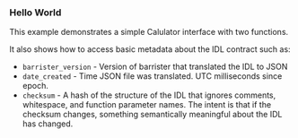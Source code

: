 ### Hello World

This example demonstrates a simple Calulator interface with two functions.

It also shows how to access basic metadata about the IDL contract such as:

* `barrister_version` - Version of barrister that translated the IDL to JSON
* `date_created` - Time JSON file was translated.  UTC milliseconds since epoch.
* `checksum` - A hash of the structure of the IDL that ignores comments, whitespace, 
and function parameter names.  The intent is that if the checksum 
changes, something semantically meaningful about the IDL has changed.
